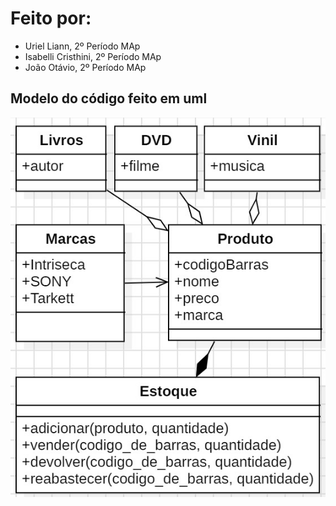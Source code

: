 # Feito por:
- Uriel Liann, 2º Período MAp
- Isabelli Cristhini, 2º Período MAp
- João Otávio, 2º Período MAp

## Modelo do código feito em uml
![Modelo do Código](modelo.jpg)